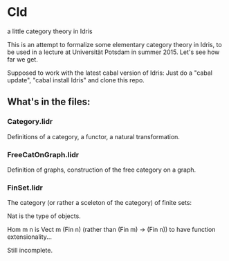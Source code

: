 # CId
a little category theory in Idris

This is an attempt to formalize some elementary category
theory in Idris, to be used in a lecture at Universität Potsdam
in summer 2015. Let's see how far we get.

Supposed to work with the latest cabal version of Idris:
Just do a "cabal update",  "cabal install Idris" and clone this repo.

## What's in the files:

### Category.lidr

Definitions of a category, a functor, a natural transformation.

### FreeCatOnGraph.lidr

Definition of graphs, construction of the free category on a graph.

### FinSet.lidr

The category (or rather a sceleton of the category) of finite sets:

Nat is the type of objects. 

Hom m n is Vect m (Fin n) (rather than (Fin m) -> (Fin n)) 
to have function extensionality...

Still incomplete.

